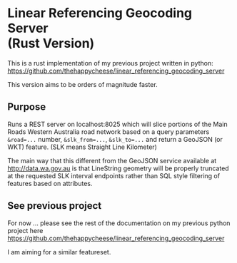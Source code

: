 # Linear Referencing Geocoding Server<br> (Rust Version)

This is a rust implementation of my previous project written in python: https://github.com/thehappycheese/linear_referencing_geocoding_server

This version aims to be orders of magnitude faster.

## Purpose
Runs a REST server on localhost:8025 which will slice
portions of the Main Roads Western Australia road network based on a query parameters `&road=...` number, `&slk_from=...`, `&slk_to=...` and return a GeoJSON (or WKT) feature.
(SLK means Straight Line Kilometer)

The main way that this different from the GeoJSON service available at http://data.wa.gov.au is that LineString geometry will be properly truncated at the requested SLK interval endpoints rather than SQL style filtering of features based on attributes.

## See previous project
For now ... please see the rest of the documentation on my previous python project here https://github.com/thehappycheese/linear_referencing_geocoding_server

I am aiming for a similar featureset.
